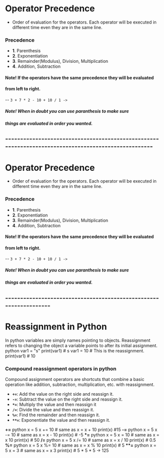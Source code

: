 
# Operator Precedence
- Order of evaluation for the operators. Each operator will be executed 
in different time even they are in the same line. 

### Precedence
- **1**. Parenthesis 
- **2**. Exponentiation
- **3**. Remainder(Modulus), Division, Multiplication
- **4**. Addition, Subtraction

#### Note! If the operators have the same precedence they will be evaluated 
#### from left to right. 
           
-- `3 + 7 * 2 - 10 + 10 / 1 -> `

##### Note! When in doubt you can use paranthesis to make sure 
##### things are evaluated in  order you wanted.



## ----------------------------------------------------------------------------------------------------



# Operator Precedence
- Order of evaluation for the operators. Each operator will be executed 
in different time even they are in the same line. 

### Precedence
- **1**. Parenthesis 
- **2**. Exponentiation
- **3**. Remainder(Modulus), Division, Multiplication
- **4**. Addition, Subtraction

#### Note! If the operators have the same precedence they will be evaluated 
#### from left to right. 
           
-- `3 + 7 * 2 - 10 + 10 / 1 -> `

##### Note! When in doubt you can use paranthesis to make sure 
##### things are evaluated in  order you wanted. 



## ------------------------------------------------------------------

# Reassignment in Python
In python variables are simply names pointing to objects. 
Reassignment refers to changing the object  a variable points to after its 
initial assignment. 
python
var1 = "s"
print(var1) # s
var1 = 10 # This is the reassignment.
print(var1) # 10 
### Compound reassignment operators in python
Compound assignment operators are shortcuts that combine a basic operation like addition, subtraction, multiplication, etc. with reassignment. 

- **`+=`**:  Add the value on the right side and reassign it. 
- **`-=`**:  Subtract the value on the right side and reassign it. 
- **`*=`**:  Multiply the value and then reassign it
- **`/=`**:  Divide the value and then reassign it.
- **`%=`**:  Find the remainder and then reassign it.
- **`**=`**: Exponentiate the value and then reassign it.

**+=**
python
x = 5
x += 10 # same as x = x + 10
print(x) #15
**-=**
python
x = 5
x -= 10 # same as x = x - 10
print(x) # -5
**\*=**
python
x = 5
x = 10 # same as x = x 10
print(x) # 50
**/=**
python
x = 5
x /= 10 # same as x = x / 10
print(x) # 0.5
**%=**
python
x = 5
x %= 10 # same as x = x % 10
print(x) # 5
**\*\*=**
python
x = 5
x = 3 # same as x = x  3
print(x) # 5 * 5 * 5 -> 125